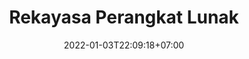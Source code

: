 ---
date: 2022-01-03T22:09:18+07:00
title: Rekayasa Perangkat Lunak
description: Rekayasa Perangkat Lunak
mapel:
- html
---